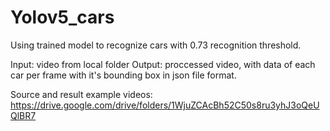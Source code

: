 # Yolov5_cars
Using trained model to recognize cars with 0.73 recognition threshold.

Input: video from local folder
Output: proccessed video, with data of each car per frame with it's bounding box in json file format.

Source and result example videos: https://drive.google.com/drive/folders/1WjuZCAcBh52C50s8ru3yhJ3oQeUQlBR7
